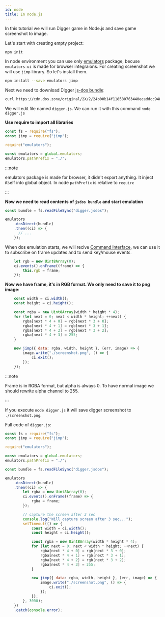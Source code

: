 ```yaml
---
id: node
title: In node.js
---
```


In this tutorial we will run Digger game in Node.js and save game screenshot to image.

Let's start with creating empty project:

```sh
npm init
```

In node environment you can use only [emulators](https://www.npmjs.com/package/emulators) package, becuse `emulators-ui` is made for browser integraions. For creating screenshot we will use `jimp` library. So let's install them.

```sh
npm install --save emulators jimp
``` 

Next we need to download Digger [js-dos bundle](jsdos-bundle):
```sh
curl https://cdn.dos.zone/original/2X/2/24b00b14f118580763440ecaddcc948f8cb94f14.jsdos -o digger.jsdos
```

We will edit file named `digger.js`. We can run it with this command `node digger.js`

**Use require to import all libraries**
```js
const fs = require("fs");
const jimp = require("jimp");

require("emulators");

const emulators = global.emulators;
emulators.pathPrefix = "./";
```

:::note

emulators package is made for browser, it didn't export anything. It inject itself into global object.
In node `pathPrefix` is relative to `require`

:::

**Now we need to read contents of `jsdos bundle` and start emulation**
```js
const bundle = fs.readFileSync("digger.jsdos");

emulators
    .dosDirect(bundle)
    .then((ci) => {
      // ...
    });
```

When dos emulation starts, we will recive [Command Interface](command-interface), we can use it
to subscribe on frame updates and to send key/mouse events.

```js
    let rgb = new Uint8Array(0);
    ci.events().onFrame((frame) => {
        this.rgb = frame;
    });
```

**Now we have frame, it's in RGB format. We only need to save it to png image:**
```js
    const width = ci.width();
    const height = ci.height();

    const rgba = new Uint8Array(width * height * 4);
    for (let next = 0; next < width * height; ++next) {
        rgba[next * 4 + 0] = rgb[next * 3 + 0];
        rgba[next * 4 + 1] = rgb[next * 3 + 1];
        rgba[next * 4 + 2] = rgb[next * 3 + 2];
        rgba[next * 4 + 3] = 255;
    }

    new jimp({ data: rgba, width, height }, (err, image) => {
        image.write("./screenshot.png", () => {
            ci.exit();
        });
    });
```

:::note

Frame is in RGBA format, but alpha is always 0. To have normal image we should rewrite alpha channel to 255.

:::

If you execute `node digger.js` it will save digger screenshot to `./screenshot.png`.

Full code of `digger.js`:
```js
const fs = require("fs");
const jimp = require("jimp");

require("emulators");

const emulators = global.emulators;
emulators.pathPrefix = "./";

const bundle = fs.readFileSync("digger.jsdos");

emulators
    .dosDirect(bundle)
    .then((ci) => {
        let rgba = new Uint8Array(0);
        ci.events().onFrame((frame) => {
            rgba = frame;
        });

        // capture the screen after 3 sec
        console.log("Will capture screen after 3 sec...");
        setTimeout(() => {
            const width = ci.width();
            const height = ci.height();

            const rgba = new Uint8Array(width * height * 4);
            for (let next = 0; next < width * height; ++next) {
                rgba[next * 4 + 0] = rgb[next * 3 + 0];
                rgba[next * 4 + 1] = rgb[next * 3 + 1];
                rgba[next * 4 + 2] = rgb[next * 3 + 2];
                rgba[next * 4 + 3] = 255;
            }

            new jimp({ data: rgba, width, height }, (err, image) => {
                image.write("./screenshot.png", () => {
                    ci.exit();
                });
            });
        }, 3000);
    })
    .catch(console.error);
```
